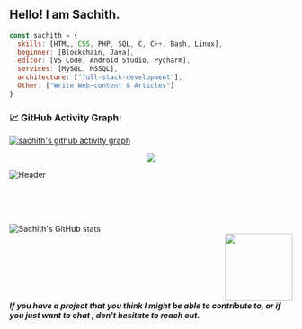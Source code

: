 ## Hello! I am Sachith.



```javascript
const sachith = {
  skills: [HTML, CSS, PHP, SQL, C, C++, Bash, Linux],
  beginner: [Blockchain, Java],
  editor: [VS Code, Android Studio, Pycharm],
  services: [MySQL, MSSQL],
  architecture: ["full-stack-development"],
  Other: ["Write Web-content & Articles"]
}
```
### 📈 GitHub Activity Graph:
[![sachith's github activity graph](https://github-readme-activity-graph.cyclic.app/graph?username=sachith-d&theme=github-compact)](https://github.com/sachith-d/github-readme-activity-graph)

<center> <img src="https://komarev.com/ghpvc/?username=sachith-d&&style=flat-square" align="center" /> </center>


![Header](https://raw.githubusercontent.com/sachith-d/sachith-d/main/Images/header_.png)

<!--
💻 Computer Science undergraduate <br/>
🌱 I’m currently learning Blockchain <br/>
📫 Reach me <a href="mailto:sacheeeinfo@gmail.com">sacheeeinfo@gmail.com</a> <br/>
🎤 Rap music lover
-->


<br><br><br/>

![Sachith's GitHub stats](https://github-readme-stats.vercel.app/api?username=sachith-d&show_icons=true&theme=transparent&hide=contribs,issues&count_private=true&hide_border=true)
<img src="https://github.com/sachith-d/sachith-d/blob/main/Images/happy-spaceman.gif" width="120px" align="right" style="margin-left:500px;">
<br/><br/>

<b><i>If you have a project that you think I might be able to contribute to, or if you just want to chat , don't hesitate to reach out.</i></b>

